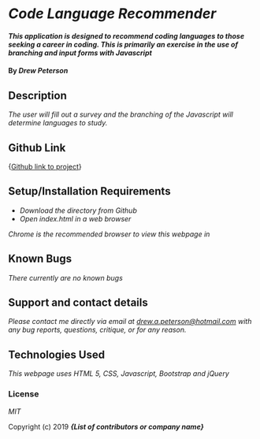 # _Code Language Recommender_

#### _This application is designed to recommend coding languages to those seeking a career in coding.  This is primarily an exercise in the use of branching and input forms with Javascript_

#### By _**Drew Peterson**_

## Description

_The user will fill out a survey and the branching of the Javascript will determine languages to study._

## Github Link
{[Github link to project](https://drewapeterson7671.github.io/week2-codereview/index.html)}

## Setup/Installation Requirements

* _Download the directory from Github_
* _Open index.html in a web browser_


_Chrome is the recommended browser to view this webpage in_

## Known Bugs

_There currently are no known bugs_

## Support and contact details

_Please contact me directly via email at drew.a.peterson@hotmail.com with any bug reports, questions, critique, or for any reason._

## Technologies Used

_This webpage uses HTML 5, CSS, Javascript, Bootstrap and jQuery_

### License

*MIT*



Copyright (c) 2019 **_{List of contributors or company name}_**
